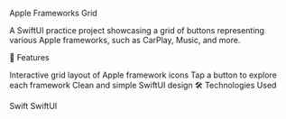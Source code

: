 Apple Frameworks Grid

A SwiftUI practice project showcasing a grid of buttons representing various Apple frameworks, such as CarPlay, Music, and more.

📱 Features

Interactive grid layout of Apple framework icons
Tap a button to explore each framework
Clean and simple SwiftUI design
🛠️ Technologies Used

Swift
SwiftUI


